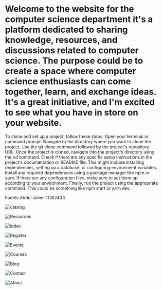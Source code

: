 # Welcome to the website for the computer science department it's a platform dedicated to sharing knowledge, resources, and discussions related to computer science. The purpose could be to create a space where computer science enthusiasts can come together, learn, and exchange ideas. It's a great initiative, and I'm excited to see what you have in store on your website.

To clone and set up a project, follow these steps:
Open your terminal or command prompt.
Navigate to the directory where you want to clone the project.
Use the git clone command followed by the project's repository URL.
Once the project is cloned, navigate into the project's directory using the cd command.
Check if there are any specific setup instructions in the project's documentation or README file. This might include installing dependencies, setting up a database, or configuring environment variables.
Install any required dependencies using a package manager like npm or yarn. 
If there are any configuration files, make sure to set them up according to your environment.
Finally, run the project using the appropriate command. This could be something like npm start or yarn dev.

Fadhlu Abdul Jaleel
11352433

![catalog](https://github.com/fadhlu123/DCIT_205_IA/assets/152108812/e74cae55-a9e5-4db1-a3ab-7a873650aa01)



![Resources](https://github.com/fadhlu123/DCIT_205_IA/assets/152108812/e74cae55-a9e5-4db1-a3ab-7a873650aa01)


![index](https://github.com/fadhlu123/DCIT_205_IA/assets/152108812/e74cae55-a9e5-4db1-a3ab-7a873650aa01)


![Register](https://github.com/fadhlu123/DCIT_205_IA/assets/152108812/e74cae55-a9e5-4db1-a3ab-7a873650aa01)


![Events](https://github.com/fadhlu123/DCIT_205_IA/assets/152108812/e74cae55-a9e5-4db1-a3ab-7a873650aa01)


![Courses](https://github.com/fadhlu123/DCIT_205_IA/assets/152108812/e74cae55-a9e5-4db1-a3ab-7a873650aa01)


![Blog](https://github.com/fadhlu123/DCIT_205_IA/assets/152108812/e74cae55-a9e5-4db1-a3ab-7a873650aa01)


![Contact](https://github.com/fadhlu123/DCIT_205_IA/assets/152108812/e74cae55-a9e5-4db1-a3ab-7a873650aa01)


![About](https://github.com/fadhlu123/DCIT_205_IA/assets/152108812/e74cae55-a9e5-4db1-a3ab-7a873650aa01)